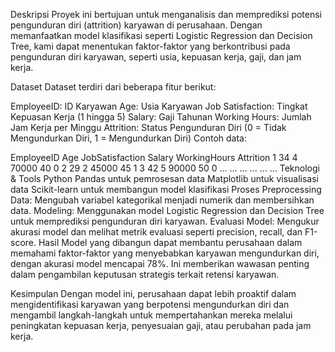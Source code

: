 Deskripsi
Proyek ini bertujuan untuk menganalisis dan memprediksi potensi pengunduran diri (attrition) karyawan di perusahaan. Dengan memanfaatkan model klasifikasi seperti Logistic Regression dan Decision Tree, kami dapat menentukan faktor-faktor yang berkontribusi pada pengunduran diri karyawan, seperti usia, kepuasan kerja, gaji, dan jam kerja.

Dataset
Dataset terdiri dari beberapa fitur berikut:

EmployeeID: ID Karyawan
Age: Usia Karyawan
Job Satisfaction: Tingkat Kepuasan Kerja (1 hingga 5)
Salary: Gaji Tahunan
Working Hours: Jumlah Jam Kerja per Minggu
Attrition: Status Pengunduran Diri (0 = Tidak Mengundurkan Diri, 1 = Mengundurkan Diri)
Contoh data:

EmployeeID	Age	JobSatisfaction	Salary	WorkingHours	Attrition
1	34	4	70000	40	0
2	29	2	45000	45	1
3	42	5	90000	50	0
...	...	...	...	...	...
Teknologi & Tools
Python
Pandas untuk pemrosesan data
Matplotlib untuk visualisasi data
Scikit-learn untuk membangun model klasifikasi
Proses
Preprocessing Data: Mengubah variabel kategorikal menjadi numerik dan membersihkan data.
Modeling: Menggunakan model Logistic Regression dan Decision Tree untuk memprediksi pengunduran diri karyawan.
Evaluasi Model: Mengukur akurasi model dan melihat metrik evaluasi seperti precision, recall, dan F1-score.
Hasil
Model yang dibangun dapat membantu perusahaan dalam memahami faktor-faktor yang menyebabkan karyawan mengundurkan diri, dengan akurasi model mencapai 78%. Ini memberikan wawasan penting dalam pengambilan keputusan strategis terkait retensi karyawan.

Kesimpulan
Dengan model ini, perusahaan dapat lebih proaktif dalam mengidentifikasi karyawan yang berpotensi mengundurkan diri dan mengambil langkah-langkah untuk mempertahankan mereka melalui peningkatan kepuasan kerja, penyesuaian gaji, atau perubahan pada jam kerja.

